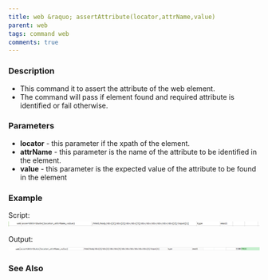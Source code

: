 ```yaml
---
title: web &raquo; assertAttribute(locator,attrName,value)
parent: web
tags: command web
comments: true
---
```


### Description

- This command it to assert the attribute of the web element.
- The command will pass if element found and required attribute is identified or fail otherwise.

### Parameters

- **locator** - this parameter if the xpath of the element.
- **attrName** - this parameter is the name of the attribute to be identified in the element.
- **value** - this parameter is the expected value of the attribute to be found in the element

### Example

Script:<br/>
![](image/assertAttribute_01.png)

Output:<br/>
![](image/assertAttribute_02.png)

### See Also